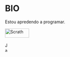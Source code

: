 <h1>BIO</h1>

<p>Estou apredendo a programar.</p> 


<div>
<img align="center" alt="Scrath" height="30" width="80" src="https://img.shields.io/badge/Scratch-4D97FF?style=for-the-badge&logo=Scratch&logoColor=white">
  </div><br>


<div>
<img align="center" alt="Java" height="30" width="8" src="https://img.shields.io/badge/JavaScript-323330?style=for-the-badge&logo=javascript&logoColor=F7DF1E">
